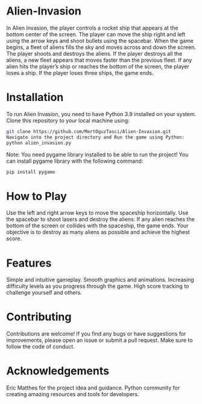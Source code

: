 # Alien-Invasion

In Alien Invasion, the player controls a rocket ship that appears
at the bottom center of the screen. The player can move the ship
right and left using the arrow keys and shoot bullets using the
spacebar. When the game begins, a fleet of aliens fills the sky
and moves across and down the screen. The player shoots and
destroys the aliens. If the player destroys all the aliens, a new fleet
appears that moves faster than the previous fleet. If any alien hits
the player’s ship or reaches the bottom of the screen, the player
loses a ship. If the player loses three ships, the game ends.

# Installation
To run Alien Invasion, you need to have Python 3.9 installed on your system. Clone this repository to your local machine using:

```bash
git clone https://github.com/MertOguzTasci/Alien-Invasion.git
Navigate into the project directory and Run the game using Python:
python alien_invasion.py
```

Note: You need pygame library installed to be able to run the project! You can install pygame library with the following command:
```bash
pip install pygame
```

# How to Play
Use the left and right arrow keys to move the spaceship horizontally.
Use the spacebar to shoot lasers and destroy the aliens.
If any alien reaches the bottom of the screen or collides with the spaceship, the game ends.
Your objective is to destroy as many aliens as possible and achieve the highest score.

# Features
Simple and intuitive gameplay.
Smooth graphics and animations.
Increasing difficulty levels as you progress through the game.
High score tracking to challenge yourself and others.

# Contributing
Contributions are welcome! If you find any bugs or have suggestions for improvements, please open an issue or submit a pull request. Make sure to follow the code of conduct.

# Acknowledgements
Eric Matthes for the project idea and guidance.
Python community for creating amazing resources and tools for developers.
